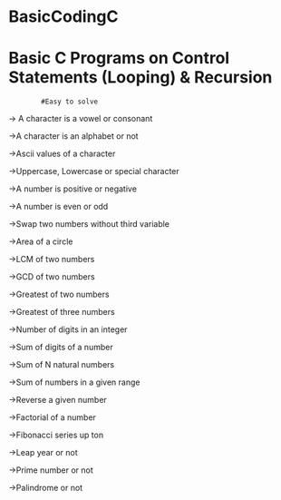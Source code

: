 # BasicCodingC
# Basic C Programs on Control Statements (Looping) & Recursion

            #Easy to solve 


-> A character is a vowel or consonant

->A character is an alphabet or not

->Ascii values of a character

->Uppercase, Lowercase or special character

->A number is positive or negative

->A number is even or odd

->Swap two numbers without third variable

->Area of a circle

->LCM of two numbers

->GCD of two numbers

->Greatest of two numbers

->Greatest of three numbers

->Number of digits in an integer

->Sum of digits of a number

->Sum of N natural numbers

->Sum of numbers in a given range

->Reverse a given number

->Factorial of a number

->Fibonacci series up ton

->Leap year or not

->Prime number or not

->Palindrome or not

